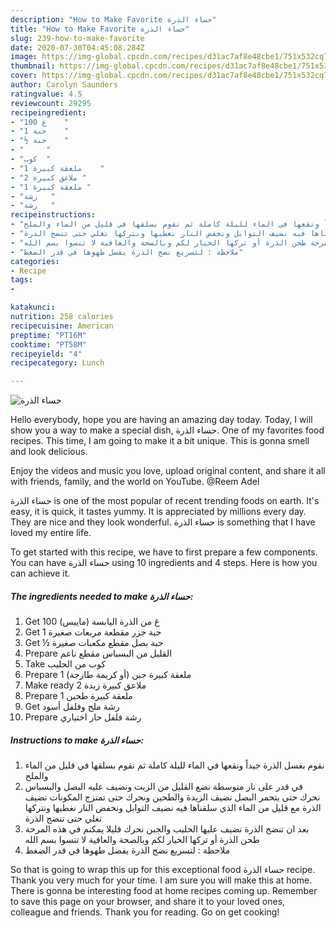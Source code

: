 ```yaml
---
description: "How to Make Favorite حساء الذرة"
title: "How to Make Favorite حساء الذرة"
slug: 239-how-to-make-favorite
date: 2020-07-30T04:45:08.284Z
image: https://img-global.cpcdn.com/recipes/d31ac7af8e48cbe1/751x532cq70/الصورة-الرئيسية-لوصفةحساء-الذرة.jpg
thumbnail: https://img-global.cpcdn.com/recipes/d31ac7af8e48cbe1/751x532cq70/الصورة-الرئيسية-لوصفةحساء-الذرة.jpg
cover: https://img-global.cpcdn.com/recipes/d31ac7af8e48cbe1/751x532cq70/الصورة-الرئيسية-لوصفةحساء-الذرة.jpg
author: Carolyn Saunders
ratingvalue: 4.5
reviewcount: 29295
recipeingredient:
- "100 غ    "
- "1 حبة    "
- "½ حبة    "
- "     "
- "كوب  "
- "1 ملعقة كبيرة    "
- "2 ملاعق كبيرة "
- "1 ملعقة كبيرة "
- "رشة   "
- "رشة   "
recipeinstructions:
- "نقوم بغسل الذرة جيداً ونقعها في الماء لليلة كاملة ثم نقوم بسلقها في قليل من الماء والملح"
- "في قدر على نار متوسطة نضع القليل من الزيت ونضيف عليه البصل والبسباس نحرك حتى يتحمر البصل نضيف الزبدة والطحين ونحرك حتى تمتزج المكونات نضيف الذرة مع قليل من الماء الذي سلقناها فيه نضيف التوابل ونخفض النار نغطيها ونتركها تغلي حتى تنضج الذرة"
- "بعد ان تنضج الذرة نضيف عليها الحليب والجبن نحرك قليلا يمكنم في هذه المرحة طحن الذرة أو تركها الخيار لكم وبالصحة والعافية لا تنسوا بسم الله"
- "ملاحظة : لتسريع نضج الذرة يفضل طهوها في قدر الضغط"
categories:
- Recipe
tags:
- 

katakunci:  
nutrition: 258 calories
recipecuisine: American
preptime: "PT16M"
cooktime: "PT58M"
recipeyield: "4"
recipecategory: Lunch

---
```



![حساء الذرة](https://img-global.cpcdn.com/recipes/d31ac7af8e48cbe1/751x532cq70/الصورة-الرئيسية-لوصفةحساء-الذرة.jpg)

Hello everybody, hope you are having an amazing day today. Today, I will show you a way to make a special dish, حساء الذرة. One of my favorites food recipes. This time, I am going to make it a bit unique. This is gonna smell and look delicious.

Enjoy the videos and music you love, upload original content, and share it all with friends, family, and the world on YouTube. @Reem Adel

حساء الذرة is one of the most popular of recent trending foods on earth. It's easy, it is quick, it tastes yummy. It is appreciated by millions every day. They are nice and they look wonderful. حساء الذرة is something that I have loved my entire life.


To get started with this recipe, we have to first prepare a few components. You can have حساء الذرة using 10 ingredients and 4 steps. Here is how you can achieve it.

<!--inarticleads1-->

##### The ingredients needed to make حساء الذرة:

1. Get 100 غ من الذرة اليابسة (ماييس)
1. Get 1 حبة جزر مقطعة مربعات صغيرة
1. Get ½ حبة بصل مقطع مكعبات صغيرة
1. Prepare  القليل من البسباس مقطع ناعم
1. Take كوب من الحليب
1. Prepare 1 ملعقة كبيرة جبن (أو كريمة طازجة)
1. Make ready 2 ملاعق كبيرة زبدة
1. Prepare 1 ملعقة كبيرة طحين
1. Get رشة ملح وفلفل أسود
1. Prepare رشة فلفل حار اختياري




<!--inarticleads2-->

##### Instructions to make حساء الذرة:

1. نقوم بغسل الذرة جيداً ونقعها في الماء لليلة كاملة ثم نقوم بسلقها في قليل من الماء والملح
1. في قدر على نار متوسطة نضع القليل من الزيت ونضيف عليه البصل والبسباس نحرك حتى يتحمر البصل نضيف الزبدة والطحين ونحرك حتى تمتزج المكونات نضيف الذرة مع قليل من الماء الذي سلقناها فيه نضيف التوابل ونخفض النار نغطيها ونتركها تغلي حتى تنضج الذرة
1. بعد ان تنضج الذرة نضيف عليها الحليب والجبن نحرك قليلا يمكنم في هذه المرحة طحن الذرة أو تركها الخيار لكم وبالصحة والعافية لا تنسوا بسم الله
1. ملاحظة : لتسريع نضج الذرة يفضل طهوها في قدر الضغط




So that is going to wrap this up for this exceptional food حساء الذرة recipe. Thank you very much for your time. I am sure you will make this at home. There is gonna be interesting food at home recipes coming up. Remember to save this page on your browser, and share it to your loved ones, colleague and friends. Thank you for reading. Go on get cooking!
